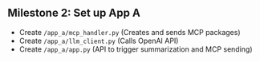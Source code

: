 ## Milestone 2: Set up App A

- Create `/app_a/mcp_handler.py` (Creates and sends MCP packages)
- Create `/app_a/llm_client.py` (Calls OpenAI API)
- Create `/app_a/app.py` (API to trigger summarization and MCP sending)